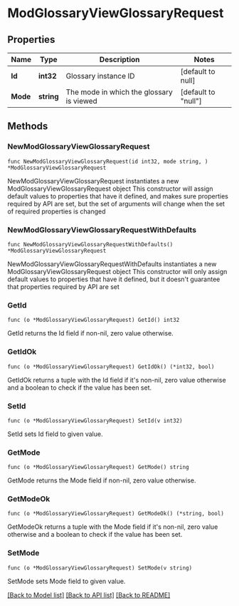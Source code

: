 # ModGlossaryViewGlossaryRequest

## Properties

Name | Type | Description | Notes
------------ | ------------- | ------------- | -------------
**Id** | **int32** | Glossary instance ID | [default to null]
**Mode** | **string** | The mode in which the glossary is viewed | [default to "null"]

## Methods

### NewModGlossaryViewGlossaryRequest

`func NewModGlossaryViewGlossaryRequest(id int32, mode string, ) *ModGlossaryViewGlossaryRequest`

NewModGlossaryViewGlossaryRequest instantiates a new ModGlossaryViewGlossaryRequest object
This constructor will assign default values to properties that have it defined,
and makes sure properties required by API are set, but the set of arguments
will change when the set of required properties is changed

### NewModGlossaryViewGlossaryRequestWithDefaults

`func NewModGlossaryViewGlossaryRequestWithDefaults() *ModGlossaryViewGlossaryRequest`

NewModGlossaryViewGlossaryRequestWithDefaults instantiates a new ModGlossaryViewGlossaryRequest object
This constructor will only assign default values to properties that have it defined,
but it doesn't guarantee that properties required by API are set

### GetId

`func (o *ModGlossaryViewGlossaryRequest) GetId() int32`

GetId returns the Id field if non-nil, zero value otherwise.

### GetIdOk

`func (o *ModGlossaryViewGlossaryRequest) GetIdOk() (*int32, bool)`

GetIdOk returns a tuple with the Id field if it's non-nil, zero value otherwise
and a boolean to check if the value has been set.

### SetId

`func (o *ModGlossaryViewGlossaryRequest) SetId(v int32)`

SetId sets Id field to given value.


### GetMode

`func (o *ModGlossaryViewGlossaryRequest) GetMode() string`

GetMode returns the Mode field if non-nil, zero value otherwise.

### GetModeOk

`func (o *ModGlossaryViewGlossaryRequest) GetModeOk() (*string, bool)`

GetModeOk returns a tuple with the Mode field if it's non-nil, zero value otherwise
and a boolean to check if the value has been set.

### SetMode

`func (o *ModGlossaryViewGlossaryRequest) SetMode(v string)`

SetMode sets Mode field to given value.



[[Back to Model list]](../README.md#documentation-for-models) [[Back to API list]](../README.md#documentation-for-api-endpoints) [[Back to README]](../README.md)


